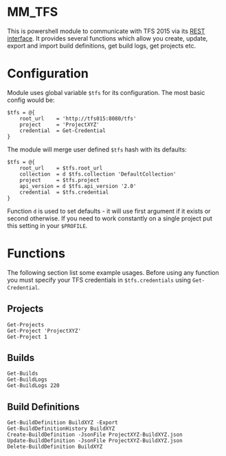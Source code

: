 MM_TFS
======

This is powershell module to communicate with TFS 2015 via its [REST interface](https://www.visualstudio.com/integrate/get-started/rest/basics). It provides several functions which allow you create, update, export and import build definitions, get build logs, get projects etc.

Configuration
=============

Module uses global variable `$tfs` for its configuration. The most basic config would be:

    $tfs = @{
        root_url    = 'http://tfs015:8080/tfs'
        project     = 'ProjectXYZ'
        credential  = Get-Credential
    }


The module will merge user defined `$tfs` hash with its defaults:

    $tfs = @{
        root_url    = $tfs.root_url
        collection  = d $tfs.collection 'DefaultCollection'
        project     = $tfs.project
        api_version = d $tfs.api_version '2.0'
        credential  = $tfs.credential
    }

Function `d` is used to set defaults - it will use first argument if it exists or second otherwise. If you need to work constantly on a single project put this setting in your `$PROFILE`.

Functions
=========

The following section list some example usages. Before using any function you must specify your TFS credentials in `$tfs.credentials` using `Get-Credential`.

Projects
--------

    Get-Projects
    Get-Project 'ProjectXYZ'
    Get-Project 1

Builds
------

    Get-Builds
    Get-BuildLogs
    Get-BuildLogs 220


Build Definitions
-----------------

    Get-BuildDefinition BuildXYZ -Export
    Get-BuildDefinitionHistory BuildXYZ
    Create-BuildDefinition -JsonFile ProjectXYZ-BuildXYZ.json
    Update-BuildDefinition -JsonFile ProjectXYZ-BuildXYZ.json
    Delete-BuildDefinition BuildXYZ
